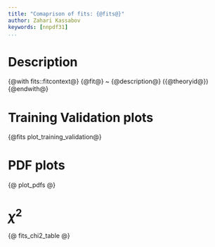 ```yaml
---
title: "Comaprison of fits: {@fits@}"
author: Zahari Kassabov
keywords: [nnpdf31]
...
```


Description
===========

{@with fits::fitcontext@}
{@fit@}
 ~ {@description@} ({@theoryid@})
{@endwith@}

Training Validation plots
=========================

{@fits plot_training_validation@}

PDF plots
=========

{@ plot_pdfs @}

$\chi^2$
========

{@ fits_chi2_table @}

